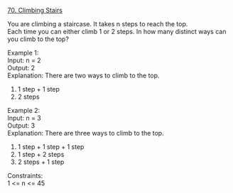 [70. Climbing Stairs](https://leetcode.com/problems/climbing-stairs/)




You are climbing a staircase. It takes n steps to reach the top.           
Each time you can either climb 1 or 2 steps. In how many distinct ways can you climb to the top?                

Example 1:             
Input: n = 2              
Output: 2          
Explanation: There are two ways to climb to the top.            
1. 1 step + 1 step             
2. 2 steps

Example 2:            
Input: n = 3                
Output: 3             
Explanation: There are three ways to climb to the top.               
1. 1 step + 1 step + 1 step             
2. 1 step + 2 steps            
3. 2 steps + 1 step             

Constraints:            
1 <= n <= 45                
